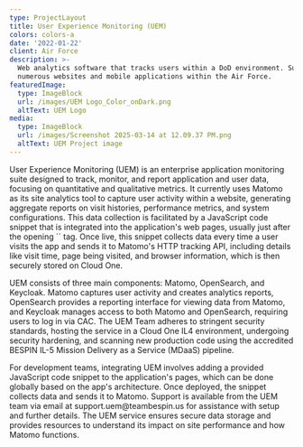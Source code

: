 ```yaml
---
type: ProjectLayout
title: User Experience Monitoring (UEM)
colors: colors-a
date: '2022-01-22'
client: Air Force
description: >-
  Web analytics software that tracks users within a DoD environment. Supporting
  numerous websites and mobile applications within the Air Force.  
featuredImage:
  type: ImageBlock
  url: /images/UEM Logo_Color_onDark.png
  altText: UEM Logo
media:
  type: ImageBlock
  url: /images/Screenshot 2025-03-14 at 12.09.37 PM.png
  altText: UEM Project image
---
```

User Experience Monitoring (UEM) is an enterprise application monitoring suite designed to track, monitor, and report application and user data, focusing on quantitative and qualitative metrics. It currently uses Matomo as its site analytics tool to capture user activity within a website, generating aggregate reports on visit histories, performance metrics, and system configurations. This data collection is facilitated by a JavaScript code snippet that is integrated into the application's web pages, usually just after the opening \`<body>\` tag. Once live, this snippet collects data every time a user visits the app and sends it to Matomo's HTTP tracking API, including details like visit time, page being visited, and browser information, which is then securely stored on Cloud One.


UEM consists of three main components: Matomo, OpenSearch, and Keycloak. Matomo captures user activity and creates analytics reports, OpenSearch provides a reporting interface for viewing data from Matomo, and Keycloak manages access to both Matomo and OpenSearch, requiring users to log in via CAC. The UEM Team adheres to stringent security standards, hosting the service in a Cloud One IL4 environment, undergoing security hardening, and scanning new production code using the accredited BESPIN IL-5 Mission Delivery as a Service (MDaaS) pipeline.


For development teams, integrating UEM involves adding a provided JavaScript code snippet to the application's pages, which can be done globally based on the app's architecture. Once deployed, the snippet collects data and sends it to Matomo. Support is available from the UEM team via email at support.uem\@teambespin.us for assistance with setup and further details. The UEM service ensures secure data storage and provides resources to understand its impact on site performance and how Matomo functions.
